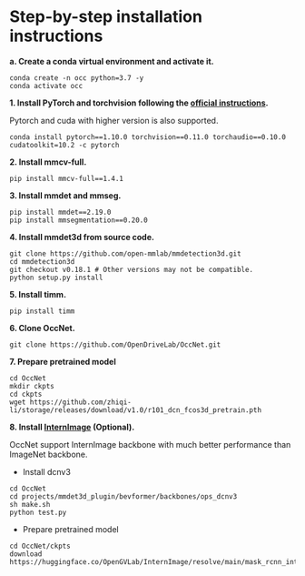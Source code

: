 # Step-by-step installation instructions
**a. Create a conda virtual environment and activate it.**
```shell
conda create -n occ python=3.7 -y
conda activate occ
```

**1. Install PyTorch and torchvision following the [official instructions](https://pytorch.org/).**

Pytorch and cuda with higher version is also supported.
```shell
conda install pytorch==1.10.0 torchvision==0.11.0 torchaudio==0.10.0 cudatoolkit=10.2 -c pytorch
```


**2. Install mmcv-full.**
```shell
pip install mmcv-full==1.4.1
```

**3. Install mmdet and mmseg.**
```shell
pip install mmdet==2.19.0
pip install mmsegmentation==0.20.0
```

**4. Install mmdet3d from source code.**
```shell
git clone https://github.com/open-mmlab/mmdetection3d.git
cd mmdetection3d
git checkout v0.18.1 # Other versions may not be compatible.
python setup.py install
```

**5. Install timm.**
```shell
pip install timm
```


**6. Clone OccNet.**
```
git clone https://github.com/OpenDriveLab/OccNet.git
```

**7. Prepare pretrained model**
```shell
cd OccNet
mkdir ckpts
cd ckpts 
wget https://github.com/zhiqi-li/storage/releases/download/v1.0/r101_dcn_fcos3d_pretrain.pth
```

**8. Install [InternImage](https://github.com/OpenGVLab/InternImage) (Optional).**

OccNet support InternImage backbone with much better performance than ImageNet backbone.
- Install dcnv3
```
cd OccNet
cd projects/mmdet3d_plugin/bevformer/backbones/ops_dcnv3
sh make.sh
python test.py
```
- Prepare pretrained model
```
cd OccNet/ckpts
download https://huggingface.co/OpenGVLab/InternImage/resolve/main/mask_rcnn_internimage_s_fpn_3x_coco.pth
```